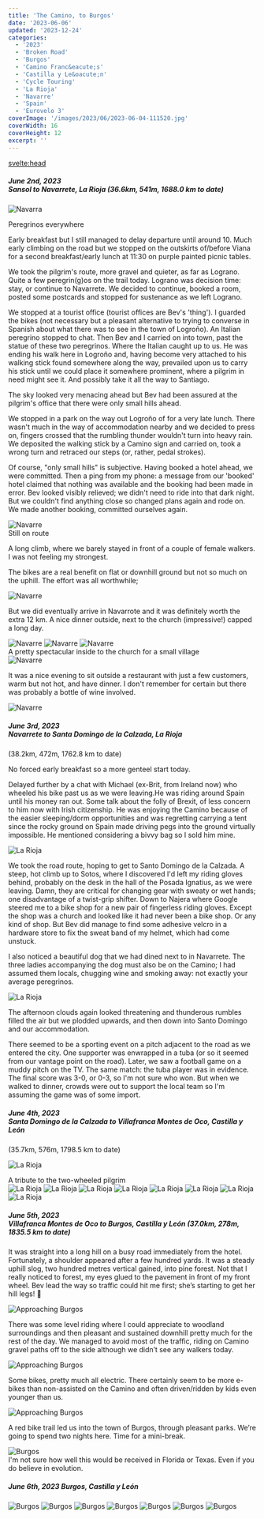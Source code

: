 ```yaml
---
title: 'The Camino, to Burgos'
date: '2023-06-06'
updated: '2023-12-24'
categories:
  - '2023'
  - 'Broken Road'
  - 'Burgos'
  - 'Camino Franc&eacute;s'
  - 'Castilla y Le&oacute;n'
  - 'Cycle Touring'
  - 'La Rioja'
  - 'Navarre'
  - 'Spain'
  - 'Eurovelo 3'
coverImage: '/images/2023/06/2023-06-04-111520.jpg'
coverWidth: 16
coverHeight: 12
excerpt: ''
---
```


<svelte:head>

<title>
Camino, to Burgos
</title>
</svelte:head>

<script>
	import Callout from '$lib/components/Callout.svelte'
</script>

<section class="card">
  <h5>
    June 2nd, 2023
    <br /> Sansol to Navarrete, La Rioja
    (36.6km, 541m, 1688.0 km to date)    
  </h5>
  <p/>
  <img alt="Navarra" src="/images/2023/06/2023-06-02-142056.jpg" />
  <div class="caption">Peregrinos everywhere</div>
  <p>Early breakfast but I still managed to delay departure until around 10. Much early climbing on the road but we stopped on the outskirts of/before Viana for a second breakfast/early lunch at 11:30 on purple painted picnic tables.</p>
  <p>We took the pilgrim's route, more gravel and quieter, as far as Lograno. Quite a few peregrin(g)os on the trail today. Lograno was decision time: stay, or continue to Navarrete. We decided to continue, booked a room, posted some postcards and stopped for sustenance as we left Lograno.</p>

  <p> We stopped at a tourist office (tourist offices are Bev's 'thing'). I guarded the bikes (not necessary but a pleasant alternative to trying to converse in Spanish about what there was to see in the town of Logro&ntilde;o). An Italian peregrino stopped to chat. Then Bev and I carried on into town, past the statue of these two peregrinos. Where the Italian caught up to us. He was ending his walk here in Logro&ntilde;o and, having become very attached to his walking stick found somewhere along the way, prevailed upon us to carry his stick until we could place it somewhere prominent, where a pilgrim in need might see it. And possibly take it all the way to Santiago.</p>
  <p>The sky looked very menacing ahead but Bev had been assured at the pilgrim's office that there were only small hills ahead.</p>  
   <p>We stopped in a park on the way out Logro&ntilde;o of for a very late lunch. There wasn't much in the way of accommodation nearby and we decided to press on, fingers crossed that the rumbling thunder wouldn't turn into heavy rain. We deposited the walking stick by a Camino sign and carried on, took a wrong turn and retraced our steps (or, rather, pedal strokes). </p> 
  <p>Of course, "only small hills" is subjective. Having booked a hotel ahead, we were committed. Then a ping from my phone: a message from our 'booked' hotel claimed that nothing was available and the booking had been made in error. Bev looked visibly relieved; we didn't need to ride into that dark night. But we couldn't find anything close so changed plans again and rode on. We made another booking, committed ourselves again.   </p> 
  <img alt="Navarre" src="/images/2023/06/2023-06-02-165708.jpg" />
  <div class="caption">Still on route</div>
  <p>A long climb, where we barely stayed in front of a couple of female walkers. I was not feeling my strongest.</p>
  <p>The bikes are a real benefit on flat or downhill ground but not so much on the uphill. The effort was all worthwhile;  </p>
  <img alt="Navarre" src="/images/2023/06/2023-06-02-170952.jpg" />
  <p>But we did eventually arrive in Navarrote and it was definitely worth the extra 12 km. A nice dinner outside, next to the church (impressive!) capped a long day.</p>
  <img alt="Navarre" src="/images/2023/06/2023-06-02-180422.jpg" />
  <img alt="Navarre" src="/images/2023/06/2023-06-02-180808.jpg" />
  <img alt="Navarre" src="/images/2023/06/2023-06-02-181929.jpg" />
  <div class="caption">A pretty spectacular inside to the church for a small village</div>
  <img alt="Navarre" src="/images/2023/06/2023-06-02-182206.jpg" />
  <p>It was a nice evening to sit outside a restaurant with just a few customers, warm but not hot, and have dinner. I don't remember for certain but there was probably a bottle of wine involved.</p>
  <div class="w-60"><img alt="Navarre" src="/images/2023/06/phone/20230602_2030.jpg" /></div>  
</section>

<section class="card">
  <h5>
    June 3rd, 2023
    <br /> Navarrete to Santa Domingo de la Calzada, La Rioja        
  </h5>
  (38.2km, 472m, 1762.8 km to date)
  <p>No forced early breakfast so a more genteel start today. </p>
  <p>Delayed further by a chat with Michael (ex-Brit, from Ireland now) who wheeled his bike past us as we were leaving.He was riding around Spain until his money ran out. Some talk about the folly of Brexit, of less concern to him now with Irish citizenship. He was enjoying the Camino because of the easier sleeping/dorm opportunities and was regretting carrying a tent since the rocky ground on Spain made driving pegs into the ground virtually impossible. He mentioned considering a bivvy bag so I sold him mine. </p>
   <img alt="La Rioja" src="/images/2023/06/2023-06-03-123825.jpg" />
  <p>We took the road route, hoping to get to Santo Domingo de la Calzada. A steep, hot climb up to Sotos, where I discovered I'd left my riding gloves behind, probably on the desk in the hall of the Posada Ignatius, as we were leaving. Damn, they are critical for changing gear with sweaty or wet hands; one disadvantage of a twist-grip shifter. Down to Najera where Google steered me to a bike shop for a new pair of fingerless riding gloves. Except the shop was a church and looked like it had never been a bike shop. Or any kind of shop. But Bev did manage to find some adhesive velcro in a hardware store to fix the sweat band of my helmet, which had come unstuck.</p>
  <p> I also noticed a beautiful dog that we had dined next to in Navarrete. The three ladies accompanying the dog must also be on the Camino; I had assumed them locals, chugging wine and smoking away: not exactly your average peregrinos. </p>
 
  <img alt="La Rioja" src="/images/2023/06/2023-06-03-123842.jpg" />
  <p>The afternoon clouds again looked threatening and thunderous rumbles filled the air but we plodded upwards, and then down into Santo Domingo and our accommodation.</p>
  <p>There seemed to be a sporting event on a pitch adjacent to the road as we entered the city. One supporter was enwrapped in a tuba (or so it seemed from our vantage point on the road). Later, we saw a football game on a muddy pitch on the TV. The same match: the tuba player was in evidence. The final score was 3-0, or 0-3, so I'm not sure who won. But when we walked to dinner, crowds were out to support the local team so I'm assuming the game was of some import.</p>
</section>

<section class="card">
  <h5>
    June 4th, 2023
    <br /> Santa Domingo de la Calzada to Villafranca Montes de Oco, Castilla y Le&oacute;n
       
  </h5>
  (35.7km, 576m, 1798.5 km to date) 
  <p/>
  <img alt="La Rioja" src="/images/2023/06/2023-06-04-103705.jpg" />
  <div class="caption">A tribute to the two-wheeled pilgrim</div>  
  <img alt="La Rioja" src="/images/2023/06/2023-06-04-104846.jpg" />
  <img alt="La Rioja" src="/images/2023/06/2023-06-04-105900.jpg" />
  <!-- <img alt="La Rioja" src="/images/2023/06/2023-06-04-111520.jpg" /> -->
  <img alt="La Rioja" src="/images/2023/06/2023-06-04-114510.jpg" />
  <img alt="La Rioja" src="/images/2023/06/2023-06-04-114553.jpg" />
  <img alt="La Rioja" src="/images/2023/06/2023-06-04-130108.jpg" />
  <img alt="La Rioja" src="/images/2023/06/2023-06-04-132204.jpg" />
  <img alt="La Rioja" src="/images/2023/06/2023-06-04-171125.jpg" />
  <img alt="La Rioja" src="/images/2023/06/2023-06-04-172524.jpg" />  
</section>

<section class="card">
  <h5>
    June 5th, 2023
    <br /> Villafranca Montes de Oco to Burgos, Castilla y Le&oacute;n
    (37.0km, 278m, 1835.5 km to date)    
  </h5>
  <p>It was straight into a long hill on a busy road immediately from the hotel. Fortunately, a shoulder appeared after a few hundred yards. It was a steady uphill slog, two hundred metres vertical gained, into pine forest. Not that I really noticed to forest, my eyes glued to the pavement in front of my front wheel. Bev lead the way so traffic could hit me first; she’s starting to get her hill legs! <span class="entity">🙂</span></p>
  <img alt="Approaching Burgos" src="/images/2023/06/2023-06-05-121413.jpg" />
  <p>There was some level riding where I could appreciate to woodland surroundings and then pleasant and sustained downhill pretty much for the rest of the day. We managed to avoid most of the traffic, riding on Camino gravel paths off to the side although we didn’t see any walkers today.</p>
  <img alt="Approaching Burgos" src="/images/2023/06/2023-06-05-123626.jpg" />
  <p>Some bikes, pretty much all electric. There certainly seem to be more e-bikes than non-assisted on the Camino and often driven/ridden by kids even younger than us.</p>
  <img alt="Approaching Burgos" src="/images/2023/06/2023-06-05-135357.jpg" />
  <p>A red bike trail led us into the town of Burgos, through pleasant parks. We’re going to spend two nights here. Time for a mini-break.</p>
  <img alt="Burgos" src="/images/2023/06/2023-06-05-145911.jpg" />
  <div class="caption">I'm not sure how well this would be received in Florida or Texas. Even if you do believe in evolution.</div>  
</section>

<section class="card">
  <h5>
    June 6th, 2023
    Burgos, Castilla y Le&oacute;n   
  </h5>

  <img alt="Burgos" src="/images/2023/06/2023-06-06-141331.jpg" />
  <img alt="Burgos" src="/images/2023/06/2023-06-06-142417.jpg" />
  <img alt="Burgos" src="/images/2023/06/2023-06-06-143609.jpg" />
  <img alt="Burgos" src="/images/2023/06/2023-06-06-143647.jpg" />
  <img alt="Burgos" src="/images/2023/06/2023-06-06-165855.jpg" />
  <img alt="Burgos" src="/images/2023/06/2023-06-06-173730.jpg" />
  <img alt="Burgos" src="/images/2023/06/2023-06-06-181124.jpg" />
   
</section>
